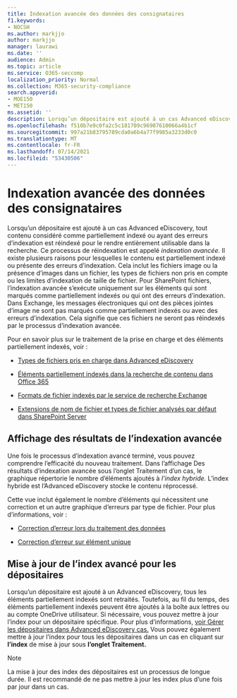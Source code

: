 ```yaml
---
title: Indexation avancée des données des consignataires
f1.keywords:
- NOCSH
ms.author: markjjo
author: markjjo
manager: laurawi
ms.date: ''
audience: Admin
ms.topic: article
ms.service: O365-seccomp
localization_priority: Normal
ms.collection: M365-security-compliance
search.appverid:
- MOE150
- MET150
ms.assetid: ''
description: Lorsqu’un dépositaire est ajouté à un cas Advanced eDiscovery, tout contenu considéré comme partiellement indexé est réprocessé pour le rendre entièrement utilisable dans une recherche.
ms.openlocfilehash: f510b7e9c0fa2c5c181709c96907610066a4b1cf
ms.sourcegitcommit: 997a21b83795789cda0a6b4a77f9985a3233d0c0
ms.translationtype: MT
ms.contentlocale: fr-FR
ms.lasthandoff: 07/14/2021
ms.locfileid: "53430506"
---
```

# <a name="advanced-indexing-of-custodian-data"></a>Indexation avancée des données des consignataires

Lorsqu’un dépositaire est ajouté à un cas Advanced eDiscovery, tout contenu considéré comme partiellement indexé ou ayant des erreurs d’indexation est réindexé pour le rendre entièrement utilisable dans la recherche.  Ce processus de réindexation est appelé *indexation avancée.* Il existe plusieurs raisons pour lesquelles le contenu est partiellement indexé ou présente des erreurs d’indexation. Cela inclut les fichiers image ou la présence d’images dans un fichier, les types de fichiers non pris en compte ou les limites d’indexation de taille de fichier. Pour SharePoint fichiers, l’indexation avancée s’exécute uniquement sur les éléments qui sont marqués comme partiellement indexés ou qui ont des erreurs d’indexation. Dans Exchange, les messages électroniques qui ont des pièces jointes d’image ne sont pas marqués comme partiellement indexés ou avec des erreurs d’indexation. Cela signifie que ces fichiers ne seront pas réindexés par le processus d’indexation avancée.

Pour en savoir plus sur le traitement de la prise en charge et des éléments partiellement indexés, voir :

- [Types de fichiers pris en charge dans Advanced eDiscovery](supported-filetypes-ediscovery20.md)

- [Éléments partiellement indexés dans la recherche de contenu dans Office 365](partially-indexed-items-in-content-search.md)

- [Formats de fichier indexés par le service de recherche Exchange](/exchange/file-formats-indexed-by-exchange-search-exchange-2013-help)

- [Extensions de nom de fichier et types de fichier analysés par défaut dans SharePoint Server](/SharePoint/technical-reference/default-crawled-file-name-extensions-and-parsed-file-types)

## <a name="viewing-advanced-indexing-results"></a>Affichage des résultats de l’indexation avancée

Une fois le processus d’indexation avancé terminé, vous pouvez comprendre l’efficacité du nouveau traitement.  Dans l’affichage Des résultats  d’indexation avancée sous l’onglet Traitement d’un cas, le graphique répertorie le nombre d’éléments ajoutés à *l’index hybride.*  L’index hybride est l’Advanced eDiscovery stocke le contenu réprocessé.

Cette vue inclut également le nombre d’éléments qui nécessitent une correction et un autre graphique d’erreurs par type de fichier. Pour plus d’informations, voir :

- [Correction d’erreur lors du traitement des données](error-remediation-when-processing-data-in-advanced-ediscovery.md)

- [Correction d’erreur sur élément unique](single-item-error-remediation.md)

## <a name="updating-the-advanced-index-for-custodians"></a>Mise à jour de l’index avancé pour les dépositaires

Lorsqu’un dépositaire est ajouté à un Advanced eDiscovery, tous les éléments partiellement indexés sont retraités. Toutefois, au fil du temps, des éléments partiellement indexés peuvent être ajoutés à la boîte aux lettres ou au compte OneDrive utilisateur.  Si nécessaire, vous pouvez mettre à jour l’index pour un dépositaire spécifique. Pour plus d’informations, [voir Gérer les dépositaires dans Advanced eDiscovery cas.](manage-new-custodians.md#re-index-custodian-data) Vous pouvez également mettre à jour l’index pour tous les dépositaires dans un cas en cliquant sur **l’index** de mise à jour sous **l’onglet Traitement.**

> [!NOTE]
> La mise à jour des index des dépositaires est un processus de longue durée. Il est recommandé de ne pas mettre à jour les index plus d’une fois par jour dans un cas.
